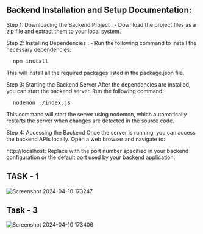 ## Backend Installation and Setup Documentation:

Step 1: Downloading the Backend Project : - 
Download the project files as a zip file and extract them to your local system.

Step 2: Installing Dependencies : -
Run the following command to install the necessary dependencies:
<pre>
  npm install
</pre>
This will install all the required packages listed in the package.json file.

Step 3: Starting the Backend Server
After the dependencies are installed, you can start the backend server.
Run the following command:
<pre>
  nodemon ./index.js
</pre>


This command will start the server using nodemon, which automatically restarts the server when changes are detected in the source code.

Step 4: Accessing the Backend
Once the server is running, you can access the backend APIs locally.
Open a web browser and navigate to:

http://localhost:<port>
Replace <port> with the port number specified in your backend configuration or the default port used by your backend application.

## TASK - 1

![Screenshot 2024-04-10 173247](https://github.com/Goyal-Puja/KoinX-Backend-Assignment/assets/47891452/cfd0d046-3de4-4a46-8579-e3d3b32f7f54)

## Task - 3

![Screenshot 2024-04-10 173406](https://github.com/Goyal-Puja/KoinX-Backend-Assignment/assets/47891452/2ee1a6e0-d22b-4c26-afd2-d257e541f15a)
